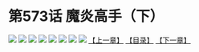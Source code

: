 # 第573话 魔炎高手（下）
![](https://mhpic.xiaomingtaiji.net/comic/D/斗破苍穹拆分版/573话/1.jpg-zymk.middle.webp)
![](https://mhpic.xiaomingtaiji.net/comic/D/斗破苍穹拆分版/573话/2.jpg-zymk.middle.webp)
![](https://mhpic.xiaomingtaiji.net/comic/D/斗破苍穹拆分版/573话/3.jpg-zymk.middle.webp)
![](https://mhpic.xiaomingtaiji.net/comic/D/斗破苍穹拆分版/573话/4.jpg-zymk.middle.webp)
![](https://mhpic.xiaomingtaiji.net/comic/D/斗破苍穹拆分版/573话/5.jpg-zymk.middle.webp)
![](https://mhpic.xiaomingtaiji.net/comic/D/斗破苍穹拆分版/573话/6.jpg-zymk.middle.webp)
![](https://mhpic.xiaomingtaiji.net/comic/D/斗破苍穹拆分版/573话/7.jpg-zymk.middle.webp)
![](https://mhpic.xiaomingtaiji.net/comic/D/斗破苍穹拆分版/573话/8.jpg-zymk.middle.webp)
[【上一章】](./572.md)
[【目录】](./READMD.md)
[【下一章】](./574.md)
